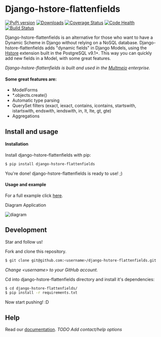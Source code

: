 Django-hstore-flattenfields
===========================
[![PyPi version](https://pypip.in/v/django_hstore_flattenfields/badge.png)](https://pypi.python.org/pypi/django_hstore_flattenfields/)
[![Downloads](https://pypip.in/d/django_hstore_flattenfields/badge.png)](https://crate.io/packages/django_hstore_flattenfields/)
[![Coverage Status](https://coveralls.io/repos/multmeio/django-hstore-flattenfields/badge.png?branch=master)](https://coveralls.io/r/multmeio/django-hstore-flattenfields?branch=master)
[![Code Health](https://landscape.io/github/multmeio/django-hstore-flattenfields/master/landscape.png)](https://landscape.io/github/multmeio/django-hstore-flattenfields/master)
[![Build Status](https://travis-ci.org/multmeio/django-hstore-flattenfields.png?branch=master)](https://travis-ci.org/multmeio/django-hstore-flattenfields)

Django-hstore-flattenfields is an alternative for those who want to have a Dynamic Scheme in Django without relying on a NoSQL database. Django-hstore-flattenfields adds "dynamic fields" in Django Models, using the [Hstore](http://www.postgresql.org/docs/9.1/static/hstore.html) extension built in the PostgreSQL v9.1+. This way you can quickly add new fields in a Model, with some great features.

*Django-hstore-flattenfields is built and used in the [Multmeio](http://www.multmeio.com.br) enterprise.*

#### Some great features are:
* ModelForms
* *.objects.create()
* Automatic type parsing
* QuerySet filters (exact, iexact, contains, icontains, startswith, istartswith, endswith, iendswith, in, lt, lte, gt, gte)
* Aggregations


Install and usage
-----------------

#### Installation
Install django-hstore-flattenfields with pip:

```sh
$ pip install django-hstore-flattenfields
```

You're done! django-hstore-flattenfields is ready to use! ;)

#### Usage and example

For a full example click [here](https://github.com/multmeio/django-hstore-flattenfields/tree/master/example).

Diagram Application

![diagram](https://raw.github.com/multmeio/django-hstore-flattenfields/master/doc/application_diagram.png)

Development
------------

Star and follow us!

Fork and clone this repository.

```sh
$ git clone git@github.com:<username>/django-hstore-flattenfields.git
```

 *Change \<username\> to your GitHub account.*

Cd into django-hstore-flattenfields directory and install it's dependencies:

```sh
$ cd django-hstore-flattenfields/
$ pip install -r requirements.txt
```

Now start pushing! :D


Help
--------

Read our [documentation](http://django-hstore-flattenfields.readthedocs.org).
*TODO Add contact/help options*
